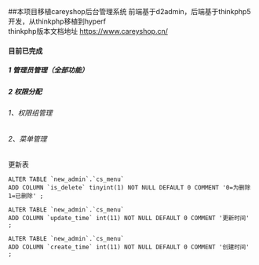 ##本项目移植careyshop后台管理系统 前端基于d2admin，后端基于thinkphp5开发，从thinkphp移植到hyperf  
thinkphp版本文档地址 https://www.careyshop.cn/
#### 目前已完成
##### 1 管理员管理（全部功能）
##### 2 权限分配
######     1、权限组管理
######     2、菜单管理

更新表

    ALTER TABLE `new_admin`.`cs_menu` 
    ADD COLUMN `is_delete` tinyint(1) NOT NULL DEFAULT 0 COMMENT '0=为删除 1=已删除' ;
    
    ALTER TABLE `new_admin`.`cs_menu` 
    ADD COLUMN `update_time` int(11) NOT NULL DEFAULT 0 COMMENT '更新时间' ;
    
    ALTER TABLE `new_admin`.`cs_menu` 
    ADD COLUMN `create_time` int(11) NOT NULL DEFAULT 0 COMMENT '创建时间' ;
